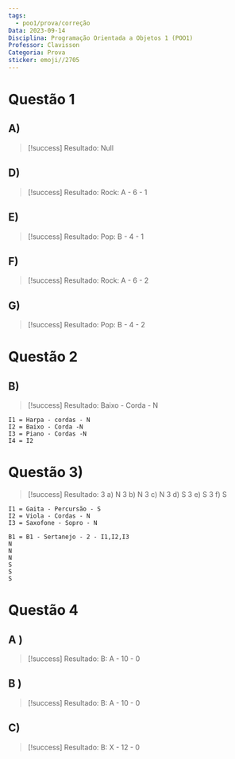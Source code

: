```yaml
---
tags:
  - poo1/prova/correção
Data: 2023-09-14
Disciplina: Programação Orientada a Objetos 1 (POO1)
Professor: Clavisson
Categoria: Prova
sticker: emoji//2705
---
```

# Questão 1
## A)

>[!success] Resultado:
> Null

## D)
>[!success] Resultado:
> Rock: A - 6 - 1


## E)
>[!success] Resultado:
> Pop: B - 4 - 1


## F)
>[!success] Resultado:
> Rock: A - 6 - 2


## G)
>[!success] Resultado:
> Pop: B - 4 - 2



# Questão 2
## B)
>[!success] Resultado:
> Baixo - Corda - N

```
I1 = Harpa - cordas - N
I2 = Baixo - Corda -N
I3 = Piano - Cordas -N
I4 = I2
```



# Questão 3)
>[!success] Resultado:
>3 a) N
>3 b) N
>3 c) N
>3 d) S
>3 e) S
>3 f) S
> 

```
I1 = Gaita - Percursão - S 
I2 = Viola - Cordas - N
I3 = Saxofone - Sopro - N

B1 = B1 - Sertanejo - 2 - I1,I2,I3
N
N
N
S
S
S
```

# Questão 4
## A )
>[!success] Resultado:
> B: A - 10 - 0


## B )
>[!success] Resultado:
>B: A - 10 - 0
> 

## C)
>[!success] Resultado:
> B: X - 12 - 0
> 

